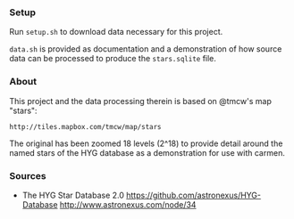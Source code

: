 ### Setup

Run `setup.sh` to download data necessary for this project.

`data.sh` is provided as documentation and a demonstration of how source data
can be processed to produce the `stars.sqlite` file.

### About

This project and the data processing therein is based on @tmcw's map "stars":

    http://tiles.mapbox.com/tmcw/map/stars

The original has been zoomed 18 levels (2^18) to provide detail around the
named stars of the HYG database as a demonstration for use with carmen.

### Sources

- The HYG Star Database 2.0
  https://github.com/astronexus/HYG-Database
  http://www.astronexus.com/node/34
